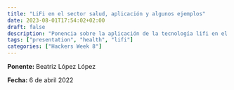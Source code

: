 ```yaml
---
title: "LiFi en el sector salud, aplicación y algunos ejemplos"
date: 2023-08-01T17:54:02+02:00
draft: false
description: "Ponencia sobre la aplicación de la tecnología lifi en el sector sanitario"
tags: ["presentation", "health", "lifi"]
categories: ["Hackers Week 8"]
---
```



**Ponente:** Beatriz López López

**Fecha:** 6 de abril 2022